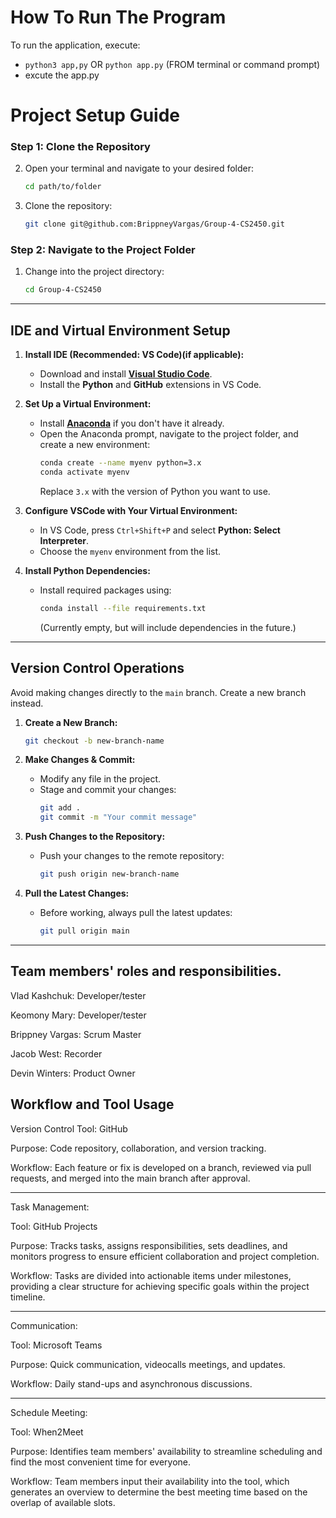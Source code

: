 # How To Run The Program

To run the application, execute:
- ```python3 app,py``` OR ```python app.py``` (FROM terminal or command prompt)
- excute the app.py

# Project Setup Guide

### Step 1: Clone the Repository
2. Open your terminal and navigate to your desired folder:
   ```bash
   cd path/to/folder
   ```
3. Clone the repository:
   ```bash
   git clone git@github.com:BrippneyVargas/Group-4-CS2450.git
   ```

### Step 2: Navigate to the Project Folder
1. Change into the project directory:
   ```bash
   cd Group-4-CS2450
   ```

---

## IDE and Virtual Environment Setup

1. **Install IDE (Recommended: VS Code)(if applicable):**
   - Download and install **[Visual Studio Code](https://code.visualstudio.com/)**.
   - Install the **Python** and **GitHub** extensions in VS Code.

2. **Set Up a Virtual Environment:**
   - Install **[Anaconda](https://www.anaconda.com/products/individual)** if you don't have it already.
   - Open the Anaconda prompt, navigate to the project folder, and create a new environment:
     ```bash
     conda create --name myenv python=3.x
     conda activate myenv
     ```
     Replace `3.x` with the version of Python you want to use.

3. **Configure VSCode with Your Virtual Environment:**
   - In VS Code, press `Ctrl+Shift+P` and select **Python: Select Interpreter**.
   - Choose the `myenv` environment from the list.

4. **Install Python Dependencies:**
   - Install required packages using:
     ```bash
     conda install --file requirements.txt
     ```
     (Currently empty, but will include dependencies in the future.)
---

## Version Control Operations

Avoid making changes directly to the `main` branch. Create a new branch instead.

1. **Create a New Branch:**
   ```bash
   git checkout -b new-branch-name
   ```

2. **Make Changes & Commit:**
   - Modify any file in the project.
   - Stage and commit your changes:
     ```bash
     git add .
     git commit -m "Your commit message"
     ```

3. **Push Changes to the Repository:**
   - Push your changes to the remote repository:
     ```bash
     git push origin new-branch-name
     ```

4. **Pull the Latest Changes:**
   - Before working, always pull the latest updates:
     ```bash
     git pull origin main
     ```

---

## Team members' roles and responsibilities.


Vlad Kashchuk: Developer/tester 

Keomony Mary: Developer/tester 

Brippney Vargas: Scrum Master 

Jacob West: Recorder 

Devin Winters: Product Owner 


## Workflow and Tool Usage 

Version Control Tool: GitHub 

Purpose: Code repository, collaboration, and version tracking. 

Workflow: Each feature or fix is developed on a branch, reviewed via pull requests, and merged into the main branch after approval. 

---

Task Management:

Tool: GitHub Projects

Purpose: Tracks tasks, assigns responsibilities, sets deadlines, and monitors progress to ensure efficient collaboration and project completion.

Workflow: Tasks are divided into actionable items under milestones, providing a clear structure for achieving specific goals within the project timeline.

---

Communication: 

Tool:  Microsoft Teams 

Purpose: Quick communication, videocalls meetings, and updates. 

Workflow: Daily stand-ups and asynchronous discussions. 

---

Schedule Meeting:

Tool: When2Meet

Purpose: Identifies team members' availability to streamline scheduling and find the most convenient time for everyone.

Workflow: Team members input their availability into the tool, which generates an overview to determine the best meeting time based on the overlap of available slots.


 
